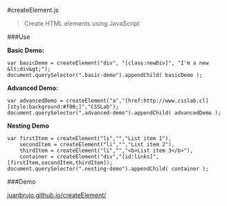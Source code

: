 #createElement.js

> Create HTML elements using JavaScript

###Use

**Basic Demo:**
```
var basicDemo = createElement("div", "[class:newDiv]", "I'm a new &lt;div&gt;");
document.querySelector(".basic-demo").appendChild( basicDemo );
```

**Advanced Demo:**
```
var advancedDemo = createElement("a","[href:http://www.csslab.cl][style:background:#f00;]","CSSLab");
document.querySelector(".advanced-demo").appendChild( advancedDemo );
```

**Nesting Demo**
```
var firstItem = createElement("li","","List item 1"),
    secondItem = createElement("li","","List item 2"),
    thirdItem = createElement("li","","<b>List item 3</b>"),
    container = createElement("div","[id:links]",[firstItem,secondItem,thirdItem]);
document.querySelector(".nesting-demo").appendChild( container );
```

###Demo

[juanbrujo.github.io/createElement/](http://juanbrujo.github.io/createElement/)